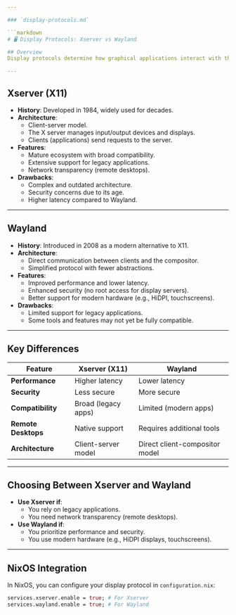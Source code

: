 ```yaml
---

### `display-protocols.md`

```markdown
# 🖥️ Display Protocols: Xserver vs Wayland

## Overview
Display protocols determine how graphical applications interact with the hardware. The two most common protocols are **Xserver (X11)** and **Wayland**.

---
```


## Xserver (X11)

- **History**: Developed in 1984, widely used for decades.
- **Architecture**:
  - Client-server model.
  - The X server manages input/output devices and displays.
  - Clients (applications) send requests to the server.
- **Features**:
  - Mature ecosystem with broad compatibility.
  - Extensive support for legacy applications.
  - Network transparency (remote desktops).
- **Drawbacks**:
  - Complex and outdated architecture.
  - Security concerns due to its age.
  - Higher latency compared to Wayland.

---

## Wayland

- **History**: Introduced in 2008 as a modern alternative to X11.
- **Architecture**:
  - Direct communication between clients and the compositor.
  - Simplified protocol with fewer abstractions.
- **Features**:
  - Improved performance and lower latency.
  - Enhanced security (no root access for display servers).
  - Better support for modern hardware (e.g., HiDPI, touchscreens).
- **Drawbacks**:
  - Limited support for legacy applications.
  - Some tools and features may not yet be fully compatible.

---

## Key Differences
| Feature               | Xserver (X11)                     | Wayland                          |
|-----------------------|-----------------------------------|----------------------------------|
| **Performance**       | Higher latency                   | Lower latency                    |
| **Security**          | Less secure                      | More secure                      |
| **Compatibility**     | Broad (legacy apps)              | Limited (modern apps)            |
| **Remote Desktops**   | Native support                   | Requires additional tools        |
| **Architecture**      | Client-server model              | Direct client-compositor model   |

---

## Choosing Between Xserver and Wayland

- **Use Xserver if**:
  - You rely on legacy applications.
  - You need network transparency (remote desktops).
- **Use Wayland if**:
  - You prioritize performance and security.
  - You use modern hardware (e.g., HiDPI displays, touchscreens).

---

## NixOS Integration
In NixOS, you can configure your display protocol in `configuration.nix`:

```nix
services.xserver.enable = true; # For Xserver
services.wayland.enable = true; # For Wayland